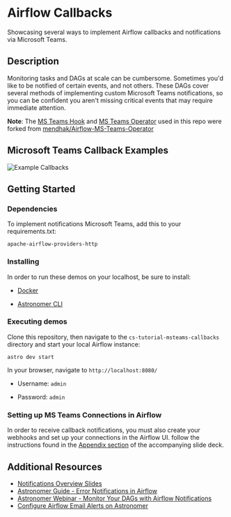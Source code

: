 # Airflow Callbacks

Showcasing several ways to implement Airflow callbacks and notifications via Microsoft Teams.

## Description

Monitoring tasks and DAGs at scale can be cumbersome. Sometimes you'd like to be notified of certain events, and not others. These DAGs cover several methods of implementing custom Microsoft Teams notifications, so you can be confident you aren't missing critical events that may require immediate attention.

**Note**: The [MS Teams Hook](https://github.com/astronomer/customer-success-labs/tree/main/airflow-callbacks/include/hooks) and [MS Teams Operator](https://github.com/astronomer/customer-success-labs/tree/main/airflow-callbacks/include/operators) used in this repo were forked from [mendhak/Airflow-MS-Teams-Operator](https://github.com/mendhak/Airflow-MS-Teams-Operator)

## Microsoft Teams Callback Examples
![Example Callbacks](https://user-images.githubusercontent.com/15913202/142686314-7cd17eb7-93e9-4f28-a396-07acbbefce37.png)

## Getting Started

### Dependencies
To implement notifications Microsoft Teams, add this to your requirements.txt:
```
apache-airflow-providers-http
```

### Installing

In order to run these demos on your localhost, be sure to install:

* [Docker](https://www.docker.com/products/docker-desktop)

* [Astronomer CLI](https://www.astronomer.io/docs/cloud/stable/resources/cli-reference)


### Executing demos

Clone this repository, then navigate to the ```cs-tutorial-msteams-callbacks``` directory and start your local Airflow instance:
```
astro dev start
```

In your browser, navigate to ```http://localhost:8080/```

* Username: ```admin```

* Password: ```admin```


### Setting up MS Teams Connections in Airflow
In order to receive callback notifications, you must also create your webhooks and set up your connections in the Airflow UI. follow the instructions found in the [Appendix section](https://docs.google.com/presentation/d/1lnu3IfM82I09yK7XuzGcroDNMlZpqs-3nARDCWpfaDI/edit#slide=id.ge7d1e4d78d_2_3) of the accompanying slide deck.


## Additional Resources

* [Notifications Overview Slides](https://docs.google.com/presentation/d/1lnu3IfM82I09yK7XuzGcroDNMlZpqs-3nARDCWpfaDI/edit?usp=sharing)
* [Astronomer Guide - Error Notifications in Airflow](https://www.astronomer.io/guides/error-notifications-in-airflow)
* [Astronomer Webinar - Monitor Your DAGs with Airflow Notifications](https://www.astronomer.io/events/webinars/dags-with-airflow-notifications/)
* [Configure Airflow Email Alerts on Astronomer](https://www.astronomer.io/docs/cloud/stable/customize-airflow/airflow-alerts#subscribe-to-task-level-alerts)

